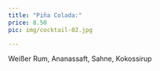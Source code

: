 ```yaml
---
title: "Piña Colada:"
price: 8.50
pic: img/cocktail-02.jpg

---
```


Weißer Rum, Ananassaft, Sahne, Kokossirup

